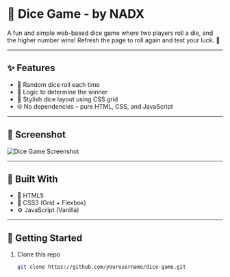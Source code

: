 # 🎲 Dice Game - by NADX

A fun and simple web-based dice game where two players roll a die, and the higher number wins! Refresh the page to roll again and test your luck. 🎉

---

## ✨ Features

- 🎯 Random dice roll each time
- 🧠 Logic to determine the winner
- 🎨 Stylish dice layout using CSS grid
- 🌐 No dependencies – pure HTML, CSS, and JavaScript

---

## 📸 Screenshot

![Dice Game Screenshot](https://www.google.com/imgres?q=dice%20images&imgurl=https%3A%2F%2Fplay-lh.googleusercontent.com%2FnzertzGfuWdtiZzAfiXV1mFvNMU2jOYKavNEgvmJuQ2KBc9YY6-ALKDOPXySSiu38ygp&imgrefurl=https%3A%2F%2Fplay.google.com%2Fstore%2Fapps%2Fdetails%3Fid%3Dd.g.radefffactory&docid=9hajn8xZo9k7CM&tbnid=rOSwBc0OyosaZM&vet=12ahUKEwi979KhjZeOAxUK9gIHHWLTDMcQM3oECGAQAA..i&w=512&h=512&hcb=2&ved=2ahUKEwi979KhjZeOAxUK9gIHHWLTDMcQM3oECGAQAA)

---

## 🔧 Built With

- 🧾 HTML5  
- 🎨 CSS3 (Grid + Flexbox)  
- ⚙️ JavaScript (Vanilla)

---

## 🚀 Getting Started

1. Clone this repo  
   ```bash
   git clone https://github.com/yourusername/dice-game.git
